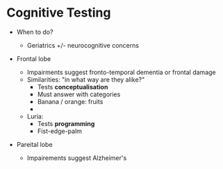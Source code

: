 # Cognitive Testing

- When to do?
  - Geriatrics +/- neurocognitive concerns

- Frontal lobe
  - Impairments suggest fronto-temporal dementia or frontal damage
  - Similarities: "in what way are they alike?"
    - Tests **conceptualisation**
    - Must answer with categories
    - Banana / orange: fruits
    - 
  - Luria: 
    - Tests **programming**
    - Fist-edge-palm
- Pareital lobe
  - Impairements suggest Alzheimer's